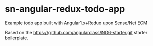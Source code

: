 # sn-angular-redux-todo-app
Example todo app built with Angular1.x+Redux upon Sense/Net ECM

Based on the https://github.com/angularclass/NG6-starter.git starter boilerplate.